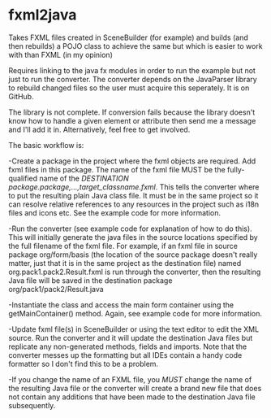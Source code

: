 # fxml2java
Takes FXML files created in SceneBuilder (for example) and builds (and then rebuilds) a POJO class to achieve the same but which is easier to work with than FXML (in my opinion)

Requires linking to the java fx modules in order to run the example but not just to run the converter.  The converter depends on the JavaParser library to rebuild changed files so the user must acquire this seperately.  It is on GitHub.

The library is not complete.  If conversion fails because the library doesn't know how to handle a given element or attribute then send me a message and I'll add it in.  Alternatively, feel free to get involved.

The basic workflow is:

-Create a package in the project where the fxml objects are required.  Add fxml files in this package.  The name of the fxml file MUST be the fully-qualified name
 of the *DESTINATION package.package,...,target_classname.fxml*.  This tells the converter where to put the resulting plain Java class file.  It must be in the same
 project so it can resolve relative references to any resources in the project such as i18n files and icons etc.  See the example code for more information.
 
-Run the converter (see example code for explanation of how to do this).  This will initially generate the java files in the source locations specified by the full filename
 of the fxml file.  For example, if an fxml file in source package org/form/basis (the location of the source package doesn't really matter, just that it is in the
 same project as the destination file) named org.pack1.pack2.Result.fxml is run through the converter, then the resulting Java file will be saved in the destination 
 package org/pack1/pack2/Result.java
 
-Instantiate the class and access the main form container using the getMainContainer() method.  Again, see example code for more information.

-Update fxml file(s) in SceneBuilder or using the text editor to edit the XML source.  Run the converter and it will update the destination Java files but replicate any 
 non-generated methods, fields and imports. Note that the converter messes up the formatting but all IDEs contain a handy code formatter so I don't find this to be a problem.
 
-If you change the name of an FXML file, you *MUST* change the name of the resulting Java file or the converter will create a brand new file that does not contain any additions
 that have been made to the destination Java file subsequently.
 
 

